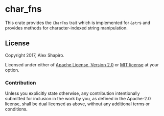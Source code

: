 # char_fns

This crate provides the `CharFns` trait which is implemented for `&str`s and provides methods for character-indexed string manipulation.

## License

Copyright 2017, Alex Shapiro.

Licensed under either of [Apache License, Version 2.0](LICENSE-APACHE) or [MIT license](LICENSE-MIT) at your option.

### Contribution

Unless you explicitly state otherwise, any contribution intentionally submitted for inclusion in the work by you, as defined in the Apache-2.0 license, shall be dual licensed as above, without any additional terms or conditions.

